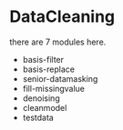 # DataCleaning
<p3>there are 7 modules here.</p3>
- basis-filter
- basis-replace
- senior-datamasking
- fill-missingvalue
- denoising
- cleanmodel
- testdata
